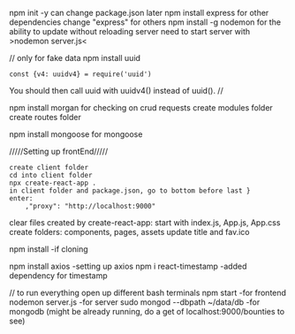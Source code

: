 npm init -y
    can change package.json later
npm install express
    for other dependencies change "express" for others
npm install -g nodemon
    for the ability to update without reloading server
    need to start server with >nodemon server.js<

// only for fake data
npm install uuid

    const {v4: uuidv4} = require('uuid')
You should then call uuid with uuidv4() instead of uuid().
//

npm install morgan
    for checking on crud requests
create modules folder
create routes folder

npm install mongoose
    for mongoose

/////Setting up frontEnd/////

    create client folder
    cd into client folder
    npx create-react-app .
    in client folder and package.json, go to bottom before last } 
    enter:    
        ,"proxy": "http://localhost:9000"
clear files created by create-react-app:
    start with index.js, App.js, App.css
    create folders:
        components, pages, assets
    update title and fav.ico 
    

npm install
    -if cloning

npm install axios
    -setting up axios
npm i react-timestamp
    -added dependency for timestamp


// to run everything open up different bash terminals
npm start 
    -for frontend
nodemon server.js 
    -for server
sudo mongod --dbpath ~/data/db 
    -for mongodb (might be already running, do a get of localhost:9000/bounties to see)


